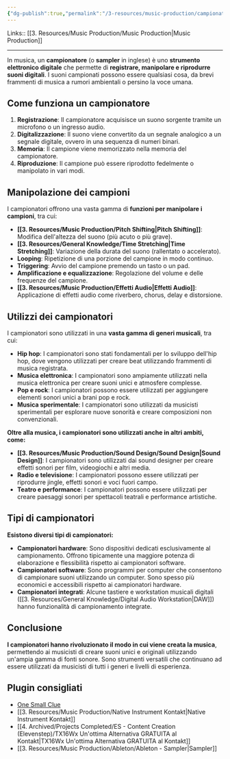 ```yaml
---
{"dg-publish":true,"permalink":"/3-resources/music-production/campionatore/"}
---
```


Links:: [[3. Resources/Music Production/Music Production\|Music Production]]

----
In musica, un **campionatore** (o **sampler** in inglese) è uno **strumento elettronico digitale** che permette di **registrare, manipolare e riprodurre suoni digitali**. I suoni campionati possono essere qualsiasi cosa, da brevi frammenti di musica a rumori ambientali o persino la voce umana.

## Come funziona un campionatore

1. **Registrazione**: Il campionatore acquisisce un suono sorgente tramite un microfono o un ingresso audio.
2. **Digitalizzazione**: Il suono viene convertito da un segnale analogico a un segnale digitale, ovvero in una sequenza di numeri binari.
3. **Memoria**: Il campione viene memorizzato nella memoria del campionatore.
4. **Riproduzione**: Il campione può essere riprodotto fedelmente o manipolato in vari modi.

## Manipolazione dei campioni

I campionatori offrono una vasta gamma di **funzioni per manipolare i campioni**, tra cui:

- **[[3. Resources/Music Production/Pitch Shifting\|Pitch Shifting]]**: Modifica dell'altezza del suono (più acuto o più grave).
- **[[3. Resources/General Knowledge/Time Stretching\|Time Stretching]]**: Variazione della durata del suono (rallentato o accelerato).
- **Looping**: Ripetizione di una porzione del campione in modo continuo.
- **Triggering**: Avvio del campione premendo un tasto o un pad.
- **Amplificazione e equalizzazione**: Regolazione del volume e delle frequenze del campione.
- **[[3. Resources/Music Production/Effetti Audio\|Effetti Audio]]**: Applicazione di effetti audio come riverbero, chorus, delay e distorsione.

## Utilizzi dei campionatori

I campionatori sono utilizzati in una **vasta gamma di generi musicali**, tra cui:

- **Hip hop**: I campionatori sono stati fondamentali per lo sviluppo dell'hip hop, dove vengono utilizzati per creare beat utilizzando frammenti di musica registrata.
- **Musica elettronica**: I campionatori sono ampiamente utilizzati nella musica elettronica per creare suoni unici e atmosfere complesse.
- **Pop e rock**: I campionatori possono essere utilizzati per aggiungere elementi sonori unici a brani pop e rock.
- **Musica sperimentale**: I campionatori sono utilizzati da musicisti sperimentali per esplorare nuove sonorità e creare composizioni non convenzionali.

**Oltre alla musica, i campionatori sono utilizzati anche in altri ambiti, come:**

- **[[3. Resources/Music Production/Sound Design/Sound Design\|Sound Design]]**: I campionatori sono utilizzati dai sound designer per creare effetti sonori per film, videogiochi e altri media.
- **Radio e televisione**: I campionatori possono essere utilizzati per riprodurre jingle, effetti sonori e voci fuori campo.
- **Teatro e performance**: I campionatori possono essere utilizzati per creare paesaggi sonori per spettacoli teatrali e performance artistiche.

## Tipi di campionatori

**Esistono diversi tipi di campionatori:**

- **Campionatori hardware**: Sono dispositivi dedicati esclusivamente al campionamento. Offrono tipicamente una maggiore potenza di elaborazione e flessibilità rispetto ai campionatori software.
- **Campionatori software**: Sono programmi per computer che consentono di campionare suoni utilizzando un computer. Sono spesso più economici e accessibili rispetto ai campionatori hardware.
- **Campionatori integrati**: Alcune tastiere e workstation musicali digitali ([[3. Resources/General Knowledge/Digital Audio Workstation\|DAW]]) hanno funzionalità di campionamento integrate.

## Conclusione

**I campionatori hanno rivoluzionato il modo in cui viene creata la musica**, permettendo ai musicisti di creare suoni unici e originali utilizzando un'ampia gamma di fonti sonore. Sono strumenti versatili che continuano ad essere utilizzati da musicisti di tutti i generi e livelli di esperienza.



## Plugin consigliati

- [One Small Clue](https://www.onesmallclue.com/)
- [[3. Resources/Music Production/Native Instrument Kontakt\|Native Instrument Kontakt]]
- [[4. Archived/Projects Completed/ES - Content Creation (Elevenstep)/TX16Wx Un'ottima Alternativa GRATUITA al Kontakt\|TX16Wx Un'ottima Alternativa GRATUITA al Kontakt]]
- [[3. Resources/Music Production/Ableton/Ableton - Sampler\|Sampler]]


